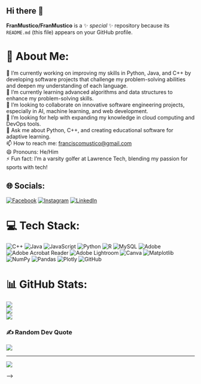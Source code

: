 ## Hi there 👋

**FranMustico/FranMustico** is a ✨ _special_ ✨ repository because its `README.md` (this file) appears on your GitHub profile.

# 💫 About Me:
🔭 I’m currently working on improving my skills in Python, Java, and C++ by developing software projects that challenge my problem-solving abilities and deepen my understanding of each language.<br>🌱 I’m currently learning advanced algorithms and data structures to enhance my problem-solving skills.<br>👯 I’m looking to collaborate on innovative software engineering projects, especially in AI, machine learning, and web development.<br>🤔 I’m looking for help with expanding my knowledge in cloud computing and DevOps tools.<br>💬 Ask me about Python, C++, and creating educational software for adaptive learning.<br>📫 How to reach me: franciscomustico@gmail.com<br>😄 Pronouns: He/Him<br>⚡ Fun fact: I’m a varsity golfer at Lawrence Tech, blending my passion for sports with tech!<br>


## 🌐 Socials:
[![Facebook](https://img.shields.io/badge/Facebook-%231877F2.svg?logo=Facebook&logoColor=white)](https://www.facebook.com/francisco.mustico/) [![Instagram](https://img.shields.io/badge/Instagram-%23E4405F.svg?logo=Instagram&logoColor=white)](https://instagram.com/fran.mustico) [![LinkedIn](https://img.shields.io/badge/LinkedIn-%230077B5.svg?logo=linkedin&logoColor=white)]((https://www.linkedin.com/in/francisco-mustico/)) 

# 💻 Tech Stack:
![C++](https://img.shields.io/badge/c++-%2300599C.svg?style=for-the-badge&logo=c%2B%2B&logoColor=white) ![Java](https://img.shields.io/badge/java-%23ED8B00.svg?style=for-the-badge&logo=openjdk&logoColor=white) ![JavaScript](https://img.shields.io/badge/javascript-%23323330.svg?style=for-the-badge&logo=javascript&logoColor=%23F7DF1E) ![Python](https://img.shields.io/badge/python-3670A0?style=for-the-badge&logo=python&logoColor=ffdd54) ![R](https://img.shields.io/badge/r-%23276DC3.svg?style=for-the-badge&logo=r&logoColor=white) ![MySQL](https://img.shields.io/badge/mysql-4479A1.svg?style=for-the-badge&logo=mysql&logoColor=white) ![Adobe](https://img.shields.io/badge/adobe-%23FF0000.svg?style=for-the-badge&logo=adobe&logoColor=white) ![Adobe Acrobat Reader](https://img.shields.io/badge/Adobe%20Acrobat%20Reader-EC1C24.svg?style=for-the-badge&logo=Adobe%20Acrobat%20Reader&logoColor=white) ![Adobe Lightroom](https://img.shields.io/badge/Adobe%20Lightroom-31A8FF.svg?style=for-the-badge&logo=Adobe%20Lightroom&logoColor=white) ![Canva](https://img.shields.io/badge/Canva-%2300C4CC.svg?style=for-the-badge&logo=Canva&logoColor=white) ![Matplotlib](https://img.shields.io/badge/Matplotlib-%23ffffff.svg?style=for-the-badge&logo=Matplotlib&logoColor=black) ![NumPy](https://img.shields.io/badge/numpy-%23013243.svg?style=for-the-badge&logo=numpy&logoColor=white) ![Pandas](https://img.shields.io/badge/pandas-%23150458.svg?style=for-the-badge&logo=pandas&logoColor=white) ![Plotly](https://img.shields.io/badge/Plotly-%233F4F75.svg?style=for-the-badge&logo=plotly&logoColor=white) ![GitHub](https://img.shields.io/badge/github-%23121011.svg?style=for-the-badge&logo=github&logoColor=white)
# 📊 GitHub Stats:
![](https://github-readme-stats.vercel.app/api?username=FranMustico&theme=github_dark&hide_border=false&include_all_commits=false&count_private=false)<br/>
![](https://github-readme-streak-stats.herokuapp.com/?user=FranMustico&theme=github_dark&hide_border=false)<br/>
![](https://github-readme-stats.vercel.app/api/top-langs/?username=FranMustico&theme=github_dark&hide_border=false&include_all_commits=false&count_private=false&layout=compact)

### ✍️ Random Dev Quote
![](https://quotes-github-readme.vercel.app/api?type=horizontal&theme=radical)

---
[![](https://visitcount.itsvg.in/api?id=FranMustico&icon=0&color=0)](https://visitcount.itsvg.in)

<!-- Proudly created with GPRM ( https://gprm.itsvg.in ) -->
-->
